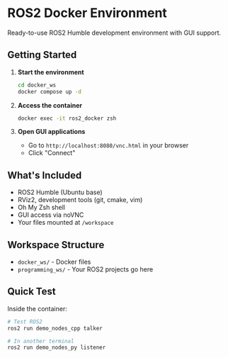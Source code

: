 # ROS2 Docker Environment

Ready-to-use ROS2 Humble development environment with GUI support.

## Getting Started

1. **Start the environment**
   ```bash
   cd docker_ws
   docker compose up -d
   ```

2. **Access the container**
   ```bash
   docker exec -it ros2_docker zsh
   ```

3. **Open GUI applications**
   - Go to `http://localhost:8080/vnc.html` in your browser
   - Click "Connect"

## What's Included

- ROS2 Humble (Ubuntu base)
- RViz2, development tools (git, cmake, vim)
- Oh My Zsh shell
- GUI access via noVNC
- Your files mounted at `/workspace`

## Workspace Structure

- `docker_ws/` - Docker files
- `programming_ws/` - Your ROS2 projects go here

## Quick Test

Inside the container:
```bash
# Test ROS2
ros2 run demo_nodes_cpp talker

# In another terminal
ros2 run demo_nodes_py listener
```


